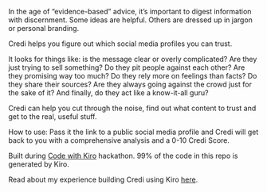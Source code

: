 In the age of “evidence-based” advice, it’s important to digest information with discernment. Some ideas are helpful. Others are dressed up in jargon or personal branding.

Credi helps you figure out which social media profiles you can trust.

It looks for things like: is the message clear or overly complicated? Are they just trying to sell something? Do they pit people against each other? Are they promising way too much? Do they rely more on feelings than facts? Do they share their sources? Are they always going against the crowd just for the sake of it? And finally, do they act like a know-it-all guru?

Credi can help you cut through the noise, find out what content to trust and get to the real, useful stuff.

How to use: Pass it the link to a public social media profile and Credi will get back to you with a comprehensive analysis and a 0-10 Credi Score.

Built during [Code with Kiro](https://kiro.devpost.com/) hackathon. 99% of the code in this repo is generated by Kiro.

Read about my experience building Credi using Kiro [here](https://neonomad.substack.com/p/kiro-might-be-the-next-game-changer).
